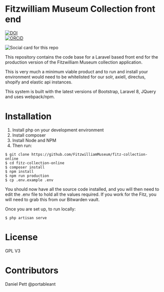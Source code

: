 # Fitzwilliam Museum Collection front end

[![DOI](https://zenodo.org/badge/276916733.svg)](https://zenodo.org/badge/latestdoi/276916733)  
[![ORCiD](https://img.shields.io/badge/ORCiD-0000--0002--0246--2335-green.svg)](http://orcid.org/0000-0002-0246-2335)

![Social card for this repo](https://repository-images.githubusercontent.com/276916733/496041fd-bd33-4261-a390-a628689ed5b6)

This repository contains the code base for a Laravel based front end for the production version of 
the Fitzwilliam Museum collection application. 

This is very much a minimum viable product and to run and install
your environment would need to be whitelisted for our solr, axiell, directus, shopify 
and elastic api instances. 

This system is built with the latest versions of Bootstrap, Laravel 8, JQuery and uses webpack/npm. 

# Installation

1. Install php on your development environment
2. Install composer
3. Install Node and NPM
4. Then run:

```
$ git clone https://github.com/FitzwilliamMuseum/fitz-collection-online
$ cd fitz-collection-online
$ composer install
$ npm install
$ npm run production
$ cp .env.example .env
```

You should now have all the source code installed, and you will then need to edit the .env file to hold 
all the values required. If you work for the Fitz, you will need to grab this from our Bitwarden vault. 

Once you are set up, to run locally:

```
$ php artisan serve
```

# License

GPL V3

# Contributors

Daniel Pett @portableant
